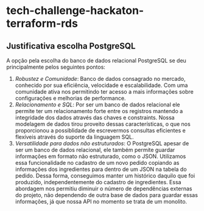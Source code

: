 # tech-challenge-hackaton-terraform-rds

## Justificativa escolha PostgreSQL

A opção pela escolha do banco de dados relacional PostgreSQL se deu principalmente pelos seguintes pontos:

1. *Robustez e Comunidade*: Banco de dados consagrado no mercado, conhecido por sua eficiência, velocidade e escalabilidade. Com uma comunidade ativa nos permitindo ter acesso a mais informações sobre configurações e melhorias de performance.
2. *Relacionamento e SQL*: Por ser um banco de dados relacional ele permite ter um relacionamento forte entre os registros mantendo a integridade dos dados através das chaves e constraints. Nossa modelagem de dados tirou proveito dessas características, o que nos proporcionou a possiblidade de escrevermos consultas eficientes e flexíveis através do suporte da linguagem SQL.
3. *Versatilidade para dados não estruturados*: O PostgreSQL apesar de ser um banco de dados relacional, ele também permite guardar informações em formato não estruturado, como o JSON. Utilizamos essa funcionalidade no cadastro de um novo pedido copiando as informações dos ingredientes para dentro de um JSON na tabela do pedido. Dessa forma, conseguimos manter um histórico daquilo que foi produzido, independentemente do cadastro de ingredientes. Essa abordagem nos permitiu diminuir o número de dependências externas do projeto, não dependendo de outra base de dados para guardar essas informações, já que nossa API no momento se trata de um monolito.
